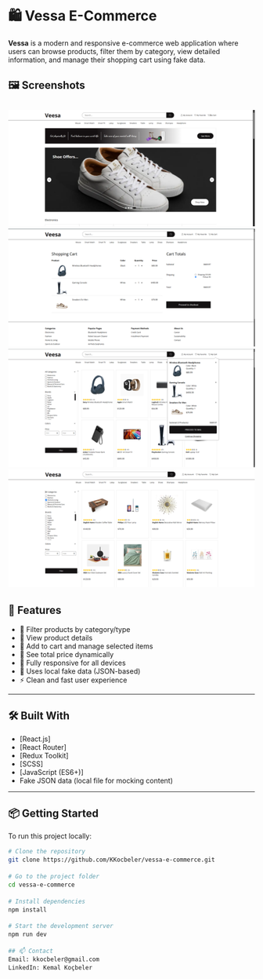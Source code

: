 # 🛍️ Vessa E-Commerce

**Vessa** is a modern and responsive e-commerce web application where users can browse products, filter them by category, view detailed information, and manage their shopping cart using fake data.

## 🖼️ Screenshots

![Home Page](public/img/github-img/vessa-home-page.png)
![Cart](public/img/github-img/vessa-cart.png)
![Mini Cart](public/img/github-img/vessa-mini-cart.png)
![Search](public/img/github-img/vessa-search.png)
---

## 🚀 Features

- 🔎 Filter products by category/type
- 📄 View product details
- 🛒 Add to cart and manage selected items
- 🧮 See total price dynamically
- 📱 Fully responsive for all devices
- 📂 Uses local fake data (JSON-based)
- ⚡ Clean and fast user experience

---

## 🛠️ Built With

- [React.js]
- [React Router]
- [Redux Toolkit]
- [SCSS]
- [JavaScript (ES6+)]
- Fake JSON data (local file for mocking content)

---

## 📦 Getting Started

To run this project locally:

```bash
# Clone the repository
git clone https://github.com/KKocbeler/vessa-e-commerce.git

# Go to the project folder
cd vessa-e-commerce

# Install dependencies
npm install

# Start the development server
npm run dev

## 📫 Contact
Email: kkocbeler@gmail.com
LinkedIn: Kemal Koçbeler

